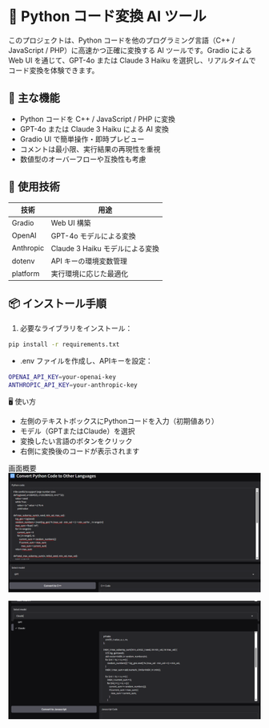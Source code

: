 # 🔁 Python コード変換 AI ツール

このプロジェクトは、Python コードを他のプログラミング言語（C++ / JavaScript / PHP）に高速かつ正確に変換する AI ツールです。Gradio による Web UI を通じて、GPT-4o または Claude 3 Haiku を選択し、リアルタイムでコード変換を体験できます。

## 🚀 主な機能

- Python コードを C++ / JavaScript / PHP に変換
- GPT-4o または Claude 3 Haiku による AI 変換
- Gradio UI で簡単操作・即時プレビュー
- コメントは最小限、実行結果の再現性を重視
- 数値型のオーバーフローや互換性も考慮

## 🧠 使用技術

| 技術      | 用途                            |
| --------- | ------------------------------- |
| Gradio    | Web UI 構築                     |
| OpenAI    | GPT-4o モデルによる変換         |
| Anthropic | Claude 3 Haiku モデルによる変換 |
| dotenv    | API キーの環境変数管理          |
| platform  | 実行環境に応じた最適化          |

## 📦 インストール手順

1. 必要なライブラリをインストール：

```bash
pip install -r requirements.txt
```
- .env ファイルを作成し、APIキーを設定：
```bash
OPENAI_API_KEY=your-openai-key
ANTHROPIC_API_KEY=your-anthropic-key
```
🖥️ 使い方
- 左側のテキストボックスにPythonコードを入力（初期値あり）
- モデル（GPTまたはClaude）を選択
- 変換したい言語のボタンをクリック
- 右側に変換後のコードが表示されます

画面概要
![alt text](image.png)

![alt text](image-1.png)

